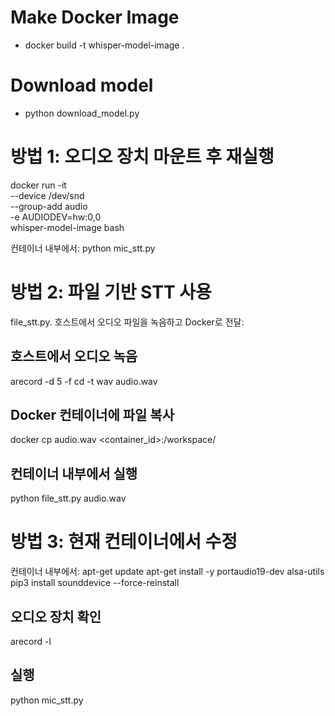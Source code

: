 # Make Docker Image
- docker build -t whisper-model-image .

# Download model 
- python download_model.py

# 방법 1: 오디오 장치 마운트 후 재실행

 docker run -it \
    --device /dev/snd \
    --group-add audio \
    -e AUDIODEV=hw:0,0 \
    whisper-model-image bash

  컨테이너 내부에서:
  python mic_stt.py


# 방법 2: 파일 기반 STT 사용

  file_stt.py. 호스트에서 오디오 파일을 녹음하고 Docker로 전달:

  ## 호스트에서 오디오 녹음
  arecord -d 5 -f cd -t wav audio.wav

  ## Docker 컨테이너에 파일 복사
  docker cp audio.wav <container_id>:/workspace/

  ## 컨테이너 내부에서 실행
  python file_stt.py audio.wav


# 방법 3: 현재 컨테이너에서 수정

  컨테이너 내부에서:
  apt-get update
  apt-get install -y portaudio19-dev alsa-utils
  pip3 install sounddevice --force-reinstall

  ## 오디오 장치 확인
  arecord -l

  ## 실행
  python mic_stt.py